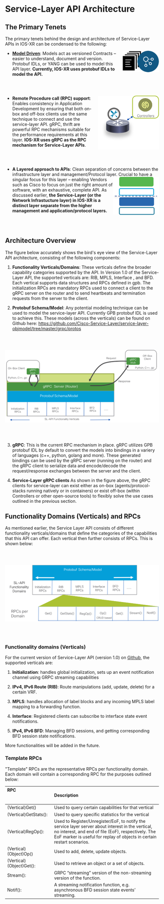 # Service-Layer API Architecture

## The Primary Tenets

The primary tenets behind the design and architecture of Service-Layer APIs in IOS-XR can be condensed to the following:  

* <u>**Model Driven**</u>: <img src="assets/images/model-driven.png" alt="model-driven" width="120px" style="float: right; margin-left: 1em; margin-right: auto; display: block;" align="middle"/> Models act as versioned Contracts – easier to understand, document and version. Protobuf IDLs, or YANG can be used to model this API layer. **Currently, IOS-XR uses protobuf IDLs to model the API.**

&nbsp;  
&nbsp;  

* **Remote Procedure call (RPC) support**: <img src="assets/images/rpc-support.png" alt="rpc-support" width="200px" style="float: right; margin-left: 1em; margin-right: auto; display: block;" align="middle"/>Enables consistency in Application Development by ensuring that both on-box and off-box clients use the same technique to connect and use the service-layer API. gRPC, thrift are powerful RPC mechanisms suitable for the performance requirements at this layer. **IOS-XR uses gRPC as the RPC mechanism for Service-Layer APIs**.  

&nbsp;  
&nbsp;  

* **A Layered approach to APIs**: Clean separation of concerns between the infrastructure layer and management/Protocol layer. <img src="assets/images/layered-approach.png" alt="layered-approach" width="150px" style="float: right;  margin-right: auto; display: block;" align="middle"/>
Crucial to have a singular focus for this layer – enabling Vendors such as Cisco to focus on just the right amount of software, with an exhaustive, complete API.  As discussed earlier, **the Service-Layer (or the Network Infrastucture layer) in IOS-XR is a distinct layer separate from the higher management and application/protocol layers.**  

&nbsp;  
&nbsp;  


## Architecture Overview

The figure below accurately shows the bird's eye view of the Service-Layer API architecture, consisting of the following components:

1. **Functionality Verticals/Domains**: These verticals define the broader capability categories supported by the API. In Version 1.0 of the Service-Layer API, the supported verticals are:  RIB, MPLS, Interface , and BFD. Each vertical supports data structures and RPCs defined in gpb. The initialization RPCs are mandatory RPCs used to connect a client to the gRPC server on the router and to send heartbeats and termination requests  from the server to the client.  

2. **Protobuf Schema/Model**:  Any potential modeling technique can be used to model the service-layer API. Currently GPB protobuf IDL is used to achieve this. These models (across the verticals) can be found on Github here: <https://github.com/Cisco-Service-Layer/service-layer-objmodel/tree/master/grpc/protos>    

  &nbsp;  
  &nbsp;  

<a href="assets/images/service-layer-architecture.png"><img src="assets/images/service-layer-architecture.png" alt="service-layer-architecture" width="600px"/></a>  

  &nbsp;   
  &nbsp;  

3. **gRPC**: This is the current RPC mechanism in place. gRPC utilizes GPB protobuf IDL by default to convert the models into bindings in a variery of languages (c++, python, golang and more). These generated bindings can be used by the gRPC server (running on the router) and the gRPC client to serialize data and encode/decode the request/response exchanges between the server and the client.   

4. **Service-Layer gRPC clients** As shown in the figure above, the gRPC clients for service-layer can exist either as on-box (agents/protocol-stacks running natively or in containers) or exist off-box (within Controllers or  other open-source tools) to flexibly solve the use cases outlined in the previous section.

## Functionality Domains (Verticals) and RPCs  

As mentioned earlier, the Service Layer API consists of different functionality verticals/domains that define the categories of the capabilities that this API can offer. Each vertical then further consists of RPCs. This is shown below:

  &nbsp;  
  &nbsp;  

<a href="assets/images/service-layer-domain-rpcs.png"><img src="assets/images/service-layer-domain-rpcs.png" alt="service-layer-domain-rpcs" width="600px"/></a>  


  &nbsp;  
  &nbsp;  

### Functionality domains (Verticals)

For the current version of Service-Layer API (version 1.0) on [Github](https://github.com/Cisco-Service-Layer/service-layer-objmodel), the supported verticals are:

1. **Initialization**: handles global initialization, sets up an event notification channel using GRPC streaming capabilities


2. **IPv4, IPv6 Route (RIB)**: Route manipulations (add, update, delete) for a certain VRF.

3. **MPLS**: handles allocation of label blocks and any incoming MPLS label mapping to a forwarding function.

4. **Interface**: Registered clients can subscribe to interface state event notifications.

5. **IPv4, IPv6 BFD**: Managing BFD sessions, and getting corresponding BFD session state notifications.

More functionalities will be added in the future.


### Template RPCs  

"Template" RPCs are the representative RPCs per functionality domain. Each domain will contain a corresponding RPC for the purposes outlined below:


|RPC <br/><img width=180/>  |Description|
|:--------|:---------|
|(Vertical)Get()|Used to query certain capabilities for that vertical|
|(Vertical)GetStats(): |Used to query specific statistics for the vertical|
|(Vertical)RegOp():|Used to Register/Unregister/EoF, to notify the service layer server about interest in the vertical, no interest, and end of file (EoF), respectively. The EoF marker is useful for replay of objects in certain restart scenarios.|
|(Vertical)(Object)Op()|Used to add, delete, update objects.|
|(Vertical)(Object)Get():|Used to retrieve an object or a set of objects.|
|Stream(): |GRPC “streaming” version of the non-streaming version of the function.|
|Notif(): |A streaming notification function, e.g. asynchronous BFD session state events’ streaming.|

